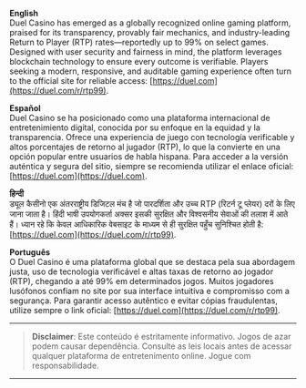 

**English**  
Duel Casino has emerged as a globally recognized online gaming platform, praised for its transparency, provably fair mechanics, and industry-leading Return to Player (RTP) rates—reportedly up to 99% on select games. Designed with user security and fairness in mind, the platform leverages blockchain technology to ensure every outcome is verifiable. Players seeking a modern, responsive, and auditable gaming experience often turn to the official site for reliable access: [https://duel.com](https://duel.com/r/rtp99).

**Español**  
Duel Casino se ha posicionado como una plataforma internacional de entretenimiento digital, conocida por su enfoque en la equidad y la transparencia. Ofrece una experiencia de juego con tecnología verificable y altos porcentajes de retorno al jugador (RTP), lo que la convierte en una opción popular entre usuarios de habla hispana. Para acceder a la versión auténtica y segura del sitio, siempre se recomienda utilizar el enlace oficial: [https://duel.com](https://duel.com).

**हिन्दी**  
ड्यूल कैसीनो एक अंतरराष्ट्रीय डिजिटल मंच है जो पारदर्शिता और उच्च RTP (रिटर्न टू प्लेयर) दरों के लिए जाना जाता है। हिंदी भाषी उपयोगकर्ता अक्सर इसकी सुरक्षित और विश्वसनीय सेवाओं की तलाश में आते हैं। ध्यान रहे कि केवल आधिकारिक वेबसाइट के माध्यम से ही सुरक्षित पहुँच सुनिश्चित होती है: [https://duel.com](https://duel.com/r/rtp99).

**Português**  
O Duel Casino é uma plataforma global que se destaca pela sua abordagem justa, uso de tecnologia verificável e altas taxas de retorno ao jogador (RTP), chegando a até 99% em determinados jogos. Muitos jogadores lusófonos confiam no site por sua interface intuitiva e compromisso com a segurança. Para garantir acesso autêntico e evitar cópias fraudulentas, utilize sempre o link oficial: [https://duel.com](https://duel.com/r/rtp99).

---

> **Disclaimer**: Este conteúdo é estritamente informativo. Jogos de azar podem causar dependência. Consulte as leis locais antes de acessar qualquer plataforma de entretenimento online. Jogue com responsabilidade.

---
